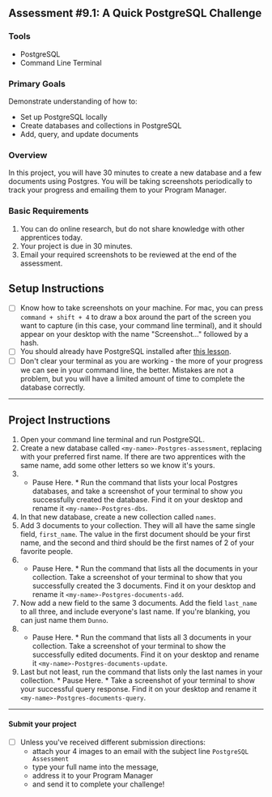 ## Assessment #9.1: A Quick PostgreSQL Challenge

### Tools
- PostgreSQL
- Command Line Terminal

### Primary Goals
Demonstrate understanding of how to:
- Set up PostgreSQL locally
- Create databases and collections in PostgreSQL
- Add, query, and update documents

### Overview
In this project, you will have 30 minutes to create a new database and a few documents using Postgres. You will be taking screenshots periodically to track your progress and emailing them to your Program Manager.

### Basic Requirements
1. You can do online research, but do not share knowledge with other apprentices today.
2. Your project is due in 30 minutes.
3. Email your required screenshots to be reviewed at the end of the assessment.

## Setup Instructions
- [ ] Know how to take screenshots on your machine.  For mac, you can press `command + shift + 4` to draw a box around the part of the screen you want to capture (in this case, your command line terminal), and it should appear on your desktop with the name "Screenshot..." followed by a hash.
- [ ] You should already have PostgreSQL installed after [this lesson](/Users/alodahl/Projects/curriculum/databases/installing-postgresql.md).
- [ ] Don't clear your terminal as you are working - the more of your progress we can see in your command line, the better. Mistakes are not a problem, but you will have a limited amount of time to complete the database correctly.

----

## Project Instructions

1. Open your command line terminal and run PostgreSQL.
1. Create a new database called `<my-name>-Postgres-assessment`, replacing <my-name> with your preferred first name. If there are two apprentices with the same name, add some other letters so we know it's yours.
1. * Pause Here. * Run the command that lists your local Postgres databases, and take a screenshot of your terminal to show you successfully created the database. Find it on your desktop and rename it `<my-name>-Postgres-dbs`.
1. In that new database, create a new collection called `names`.
1. Add 3 documents to your collection.  They will all have the same single field, `first_name`. The value in the first document should be your first name, and the second and third should be the first names of 2 of your favorite people.
1. * Pause Here. * Run the command that lists all the documents in your collection. Take a screenshot of your terminal to show that you successfully created the 3 documents. Find it on your desktop and rename it `<my-name>-Postgres-documents-add`.
1. Now add a new field to the same 3 documents. Add the field `last_name` to all three, and include everyone's last name.  If you're blanking, you can just name them `Dunno`.
1. * Pause Here. * Run the command that lists all 3 documents in your collection. Take a screenshot of your terminal to show the successfully edited documents. Find it on your desktop and rename it `<my-name>-Postgres-documents-update`.
1. Last but not least, run the command that lists only the last names in your collection. * Pause Here. * Take a screenshot of your terminal to show your successful query response. Find it on your desktop and rename it `<my-name>-Postgres-documents-query`.

-----

#### Submit your project

- [ ] Unless you've received different submission directions:
    * attach your 4 images to an email with the subject line `PostgreSQL Assessment`
    * type your full name into the message,
    * address it to your Program Manager
    * and send it to complete your challenge!

